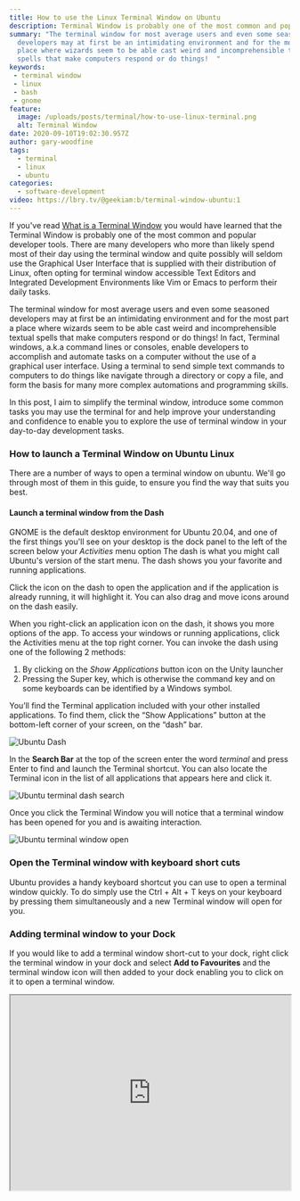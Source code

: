 ```yaml
---
title: How to use the Linux Terminal Window on Ubuntu
description: Terminal Window is probably one of the most common and popular developer tools.
summary: "The terminal window for most average users and even some seasoned
  developers may at first be an intimidating environment and for the most part a
  place where wizards seem to be able cast weird and incomprehensible textual
  spells that make computers respond or do things!  "
keywords: 
 - terminal window
 - linux
 - bash
 - gnome
feature:
  image: /uploads/posts/terminal/how-to-use-linux-terminal.png
  alt: Terminal Window
date: 2020-09-10T19:02:30.957Z
author: gary-woodfine
tags:
  - terminal
  - linux
  - ubuntu
categories:
  - software-development
video: https://lbry.tv/@geekiam:b/terminal-window-ubuntu:1
---
```

If you've read [What is a Terminal Window](https://geekiam.io/what-is-a-terminal-window/) you would have learned that the Terminal Window is probably one of the most common and popular developer tools. There are many developers who more than likely spend most of their day using the terminal window and quite possibly will seldom use the Graphical User Interface that is supplied with their distribution of Linux, often opting for terminal window accessible Text Editors and Integrated Development Environments like Vim or Emacs to perform their daily tasks.

The terminal window for most average users and even some seasoned developers may at first be an intimidating environment and for the most part a place where wizards seem to be able cast weird and incomprehensible textual spells that make computers respond or do things!   In fact, Terminal windows, a.k.a command lines or consoles, enable developers to accomplish and automate tasks on a computer without the use of a graphical user interface. Using a terminal to send simple text commands to computers to do things like navigate through a directory or copy a file, and form the basis for many more complex automations and programming skills.

In this post, I aim to simplify the terminal window, introduce some common tasks you may use the terminal for and help improve your understanding and confidence to enable you to explore the use of terminal window in your day-to-day development tasks.

### How to launch a Terminal Window on Ubuntu Linux

There are a number of ways to open a terminal window on ubuntu. We'll go through most of them in this guide, to ensure you find the way that suits you best.

#### Launch a terminal window from the Dash

GNOME is the default desktop environment for Ubuntu 20.04, and one of the first things you'll see on your desktop is the dock panel to the left of the screen below your *Activities* menu option The dash is what you might call Ubuntu's version of the start menu.  The dash shows you your favorite and running applications. 

Click the icon on the dash to open the application and if the application is already running, it will highlight it. You can also drag and move icons around on the dash easily.

When you right-click an application icon on the dash, it shows you more options of the app. To access your windows or running applications, click the Activities menu at the top right corner. You can invoke the dash using one of the following 2 methods:

1. By clicking on the *Show Applications* button icon on the Unity launcher
2. Pressing the Super key, which is otherwise the command key and on some keyboards can be identified by a Windows symbol.

You’ll find the Terminal application included with your other installed applications. To find them, click the “Show Applications” button at the bottom-left corner of your screen, on the “dash” bar.

![Ubuntu Dash](/uploads/ubuntu-dash.png "ubuntu Dash")

In the **Search Bar** at the top of the screen enter the word *terminal* and press Enter to find and launch the Terminal shortcut. You can also locate the Terminal icon in the list of all applications that appears here and click it.

![Ubuntu terminal dash search](/uploads/ubuntu-terminal-dash.png "Ubuntu terminal dash search")

Once you click the Terminal Window you will notice that a terminal window has been opened for you and is awaiting interaction.

![Ubuntu terminal window open](/uploads/ubuntu-terminal-window-open.png "Ubuntu terminal window open")

### Open the Terminal window with keyboard short cuts

Ubuntu provides a handy keyboard shortcut you can use to open a terminal window quickly.  To do simply use the Ctrl + Alt + T keys on your keyboard by pressing them simultaneously and a new Terminal window will open for you.

### Adding terminal window to your Dock

If you would like to add a terminal window short-cut to your dock, right click the terminal window in your dock and select **Add to Favourites** and the terminal window icon will then added to your dock enabling you to click on it to open a terminal window.



<iframe id="lbry-iframe" width="100%" height="350" src="https://lbry.tv/$/embed/terminal-window-ubuntu/184b03b9f5dcb21815a71cda8c866b6be52f8f53" allowfullscreen></iframe>
